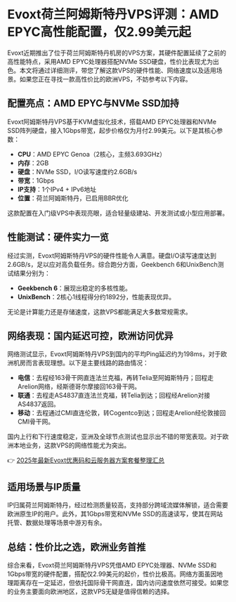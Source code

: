 # Evoxt荷兰阿姆斯特丹VPS评测：AMD EPYC高性能配置，仅2.99美元起

Evoxt近期推出了位于荷兰阿姆斯特丹机房的VPS方案，其硬件配置延续了之前的高性能特点，采用AMD EPYC处理器搭配NVMe SSD硬盘，性价比表现尤为出色。本文将通过详细测评，带您了解这款VPS的硬件性能、网络速度以及适用场景。如果您正在寻找一款高性价比的欧洲VPS，不妨参考以下内容。

## 配置亮点：AMD EPYC与NVMe SSD加持

Evoxt阿姆斯特丹VPS基于KVM虚拟化技术，搭载AMD EPYC处理器和NVMe SSD阵列硬盘，接入1Gbps带宽，起步价格仅为月付2.99美元。以下是其核心参数：

- **CPU**：AMD EPYC Genoa（2核心，主频3.693GHz）
- **内存**：2GB
- **硬盘**：NVMe SSD，I/O读写速度约2.6GB/s
- **带宽**：1Gbps
- **IP支持**：1个IPv4 + IPv6地址
- **位置**：荷兰阿姆斯特丹，已启用BBR优化

这款配置在入门级VPS中表现亮眼，适合轻量级建站、开发测试或小型应用部署。

## 性能测试：硬件实力一览

经过实测，Evoxt阿姆斯特丹VPS的硬件性能令人满意。硬盘I/O读写速度达到2.6GB/s，足以应对高负载任务。综合跑分方面，Geekbench 6和UnixBench测试结果分别为：

- **Geekbench 6**：展现出稳定的多核性能。
- **UnixBench**：2核心1线程得分约1892分，性能表现优异。

无论是计算能力还是存储速度，这款VPS都能满足大多数常规需求。

## 网络表现：国内延迟可控，欧洲访问优异

网络测试显示，Evoxt阿姆斯特丹VPS到国内的平均Ping延迟约为198ms，对于欧洲机房而言表现理想。以下是主要线路的路由情况：

- **电信**：去程经163骨干网直连法兰克福，再转Telia至阿姆斯特丹；回程走Arelion网络，经斯德哥尔摩接回163骨干网。
- **联通**：去程走AS4837直连法兰克福，转Telia到达；回程经Arelion对接AS4837返回。
- **移动**：去程通过CMI直连伦敦，转Cogentco到达；回程走Arelion经伦敦接回CMI骨干网。

国内上行和下行速度稳定，亚洲及全球节点测试也显示出不错的带宽表现。对于欧洲本地业务，这款VPS的网络性能尤为突出。

👉 [2025年最新Evoxt优惠码和云服务器方案套餐整理汇总](https://bit.ly/evoxt)

## 适用场景与IP质量

IP归属荷兰阿姆斯特丹，经过检测质量较高，支持部分跨域流媒体解锁，适合需要欧洲原生IP的用户。此外，其1Gbps带宽和NVMe SSD的高速读写，使其在网站托管、数据处理等场景中游刃有余。

## 总结：性价比之选，欧洲业务首推

综合来看，Evoxt荷兰阿姆斯特丹VPS凭借AMD EPYC处理器、NVMe SSD和1Gbps带宽的硬件配置，搭配仅2.99美元的起价，性价比极高。网络方面虽因地理距离存在一定延迟，但依托国际骨干网直连，国内访问速度依然可接受。如果您的业务主要面向欧洲地区，这款VPS无疑是值得信赖的选择。